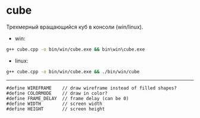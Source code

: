 # cube

Трехмерный вращающийся куб в консоли (win/linux).

+ win:

```sh
g++ cube.cpp -o bin/win/cube.exe && bin\win\cube.exe
```

+ linux:

```sh
g++ cube.cpp -o bin/win/cube.exe && ./bin/win/cube
```

---

```
#define WIREFRAME    // draw wireframe instead of filled shapes?
#define COLORMODE    // draw in color?
#define FRAME_DELAY  // frame delay (can be 0)
#define WIDTH        // screen width
#define HEIGHT       // screen height
```
